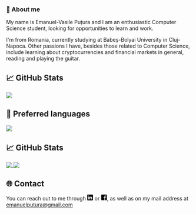 ### 👋 About me
My name is Emanuel-Vasile Puțura and I am an enthusiastic Computer Science student, looking for opportunities to learn and work.

I'm from Romania, currently studying at Babeș-Bolyai University in Cluj-Napoca. Other passions I have, besides those related to Computer Science, include learning about cryptocurrencies and financial markets in general, reading and playing the guitar. 

## &#x1f4c8; GitHub Stats
<a href="https://github.com/EmanuelPutura/EmanuelPutura">
  <img align="center" src="https://github-readme-stats.vercel.app/api?username=emanuelputura&hide=contribs,prs,issues&count_private=true&show_icons=true&theme=dark" />
</a>

## 🔧 Preferred languages
<a href="https://github.com/EmanuelPutura/EmanuelPutura">
  <img align="center" src="https://github-readme-stats.vercel.app/api/top-langs/?username=emanuelputura&hide=cmake,makefile&layout=compact&show_icons=true&theme=dark" />
</a>

## &#x1f4c8; GitHub Stats

<a href="https://github.com/EmanuelPutura/EmanuelPutura">
  <img align="center" src="https://github-readme-stats.vercel.app/api/top-langs/?username=EmanuelPutura&hide=makefile&title_color=ffffff&text_color=c9cacc&icon_color=2bbc8a&bg_color=1d1f21&langs_count=5" />
</a>
<a href="https://github.com/EmanuelPutura/EmanuelPutura">
  <img align="center" src="https://github-readme-stats.vercel.app/api?username=EmanuelPutura&show_icons=true&line_height=27&count_private=true&title_color=ffffff&text_color=c9cacc&icon_color=2bbc8a&bg_color=1d1f21" />
</a>

## &#127760; Contact
You can reach out to me through [![LinkedIn][1.1]][1] or [![Facebook][1.3]][3], as well as on my mail address at emanuelputura@gmail.com
<!-- [![Instagram][1.2]][2] -->

<!-- Icons -->

[1.1]: https://github.com/EmanuelPutura/EmanuelPutura/blob/main/linkedin_icon.png (LinkedIn icon without padding)
<!-- [1.2]: https://github.com/EmanuelPutura/EmanuelPutura/blob/main/instagram_icon.png -->
[1.3]: https://github.com/EmanuelPutura/EmanuelPutura/blob/main/facebook_icon.png

<!-- Links to your social media accounts -->

[1]: https://github.com/EmanuelPutura/EmanuelPutura/blob/main/linkedin_icon.png
<!-- [2]: https://www.instagram.com/emanuel_putura/ -->
[3]: https://www.facebook.com/putura.emanuel


<!--
**EmanuelPutura/EmanuelPutura** is a ✨ _special_ ✨ repository because its `README.md` (this file) appears on your GitHub profile.

Here are some ideas to get you started:

- 🔭 I’m currently working on ...
- 🌱 I’m currently learning ...
- 👯 I’m looking to collaborate on ...
- 🤔 I’m looking for help with ...
- 💬 Ask me about ...
- 📫 How to reach me: ...
- 😄 Pronouns: ...
- ⚡ Fun fact: ...
-->
